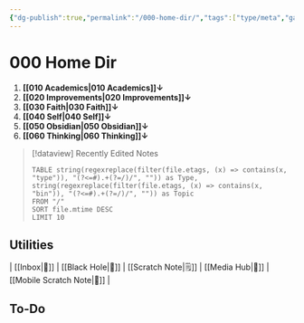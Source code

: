 ```yaml
---
{"dg-publish":true,"permalink":"/000-home-dir/","tags":["type/meta","gardenEntry"],"dgHomeLink":true,"dgPassFrontmatter":false,"dgShowBacklinks":false,"dgShowLocalGraph":false,"dgShowInlineTitle":false}
---
```


# 000 Home Dir

1. **[[010 Academics|010 Academics]]↓**
2. **[[020 Improvements|020 Improvements]]↓**
3. **[[030 Faith|030 Faith]]↓**
4. **[[040 Self|040 Self]]↓**
5. **[[050 Obsidian|050 Obsidian]]↓**
6. **[[060 Thinking|060 Thinking]]↓**

> [!dataview] Recently Edited Notes
> ```dataview
> TABLE string(regexreplace(filter(file.etags, (x) => contains(x, "type")), "(?<=#).+(?=/)/", "")) as Type,
> string(regexreplace(filter(file.etags, (x) => contains(x, "bin")), "(?<=#).+(?=/)/", "")) as Topic
> FROM "/"
> SORT file.mtime DESC
> LIMIT 10

## Utilities
| [[Inbox|📩]]  |  [[Black Hole|🔭]]  |  [[Scratch Note|🗒]]  |  [[Media Hub|🎥]]  |  [[Mobile Scratch Note|📱]] |

## To-Do

